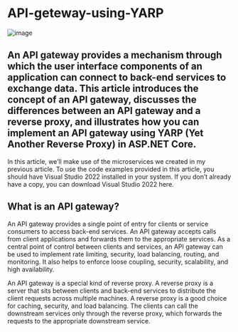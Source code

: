 # API-geteway-using-YARP
 
![image](https://github.com/tarizshahid/API-geteway-using-YARP/assets/33410373/f6a20f70-0a55-45e6-927c-08e4f26523f2)

## An API gateway provides a mechanism through which the user interface components of an application can connect to back-end services to exchange data. This article introduces the concept of an API gateway, discusses the differences between an API gateway and a reverse proxy, and illustrates how you can implement an API gateway using YARP (Yet Another Reverse Proxy) in ASP.NET Core.

In this article, we’ll make use of the microservices we created in my previous article. To use the code examples provided in this article, you should have Visual Studio 2022 installed in your system. If you don’t already have a copy, you can download Visual Studio 2022 here.

## What is an API gateway?
An API gateway provides a single point of entry for clients or service consumers to access back-end services. An API gateway accepts calls from client applications and forwards them to the appropriate services. As a central point of control between clients and services, an API gateway can be used to implement rate limiting, security, load balancing, routing, and monitoring. It also helps to enforce loose coupling, security, scalability, and high availability.

An API gateway is a special kind of reverse proxy. A reverse proxy is a server that sits between clients and back-end services to distribute the client requests across multiple machines. A reverse proxy is a good choice for caching, security, and load balancing. The clients can call the downstream services only through the reverse proxy, which forwards the requests to the appropriate downstream service.

